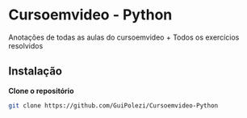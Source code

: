 # Cursoemvideo - Python

Anotações de todas as aulas do cursoemvideo + Todos os exercícios resolvidos

## Instalação

**Clone o repositório**
```sh
git clone https://github.com/GuiPolezi/Cursoemvideo-Python
```

